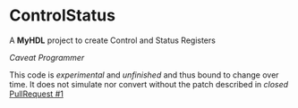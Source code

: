 # ControlStatus

A **MyHDL** project to create Control and Status Registers

_*Caveat Programmer*_

This code is _experimental_ and _unfinished_ and thus bound to change over time.
It does not simulate nor convert without the patch described in _closed_ [PullRequest #1](https://github.com/jandecaluwe/myhdl/pull/1)

